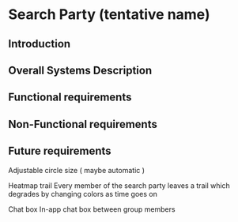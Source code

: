 # Search Party (tentative name)

## Introduction
## Overall Systems Description
## Functional requirements
## Non-Functional requirements
## Future requirements
Adjustable circle size ( maybe automatic ) 

Heatmap trail
  Every member of the search party leaves a trail which 
  degrades by changing colors as time goes on
  
Chat box 
  In-app chat box between group members